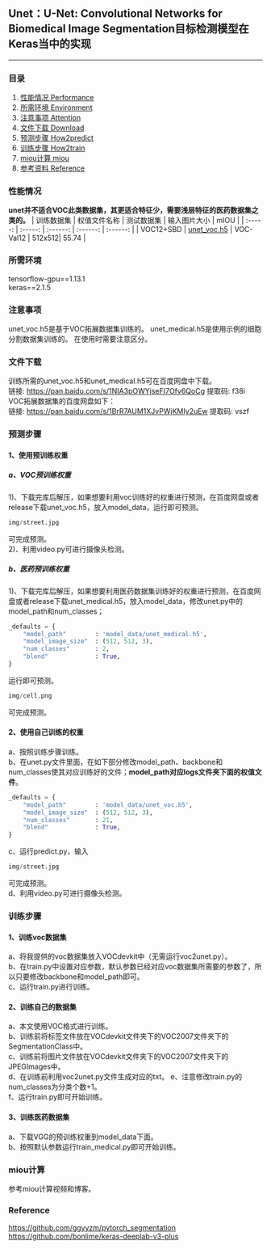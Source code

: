 ## Unet：U-Net: Convolutional Networks for Biomedical Image Segmentation目标检测模型在Keras当中的实现
---

### 目录
1. [性能情况 Performance](#性能情况)
2. [所需环境 Environment](#所需环境)
3. [注意事项 Attention](#注意事项)
4. [文件下载 Download](#文件下载)
5. [预测步骤 How2predict](#预测步骤)
6. [训练步骤 How2train](#训练步骤)
7. [miou计算 miou](#miou计算)
8. [参考资料 Reference](#Reference)

### 性能情况
**unet并不适合VOC此类数据集，其更适合特征少，需要浅层特征的医药数据集之类的。**
| 训练数据集 | 权值文件名称 | 测试数据集 | 输入图片大小 | mIOU | 
| :-----: | :-----: | :------: | :------: | :------: | 
| VOC12+SBD | [unet_voc.h5](https://github.com/bubbliiiing/unet-keras/releases/download/v1.0/unet_voc.h5) | VOC-Val12 | 512x512| 55.74 | 

### 所需环境
tensorflow-gpu==1.13.1    
keras==2.1.5   

### 注意事项
unet_voc.h5是基于VOC拓展数据集训练的。
unet_medical.h5是使用示例的细胞分割数据集训练的。
在使用时需要注意区分。

### 文件下载
训练所需的unet_voc.h5和unet_medical.h5可在百度网盘中下载。    
链接: https://pan.baidu.com/s/1NIA3pOWYjseFI7Ofv6QoCg 提取码: f38i     
VOC拓展数据集的百度网盘如下：  
链接: https://pan.baidu.com/s/1BrR7AUM1XJvPWjKMIy2uEw 提取码: vszf    

### 预测步骤
#### 1、使用预训练权重
##### a、VOC预训练权重
1)、下载完库后解压，如果想要利用voc训练好的权重进行预测，在百度网盘或者release下载unet_voc.h5，放入model_data，运行即可预测。  
```python
img/street.jpg
```
可完成预测。    
2)、利用video.py可进行摄像头检测。    
##### b、医药预训练权重
1)、下载完库后解压，如果想要利用医药数据集训练好的权重进行预测，在百度网盘或者release下载unet_medical.h5，放入model_data，修改unet.py中的model_path和num_classes；
```python
_defaults = {
    "model_path"        : 'model_data/unet_medical.h5',
    "model_image_size"  : (512, 512, 3),
    "num_classes"       : 2,
    "blend"             : True,
}

```
运行即可预测。  
```python
img/cell.png
```
可完成预测。      
#### 2、使用自己训练的权重
a、按照训练步骤训练。    
b、在unet.py文件里面，在如下部分修改model_path、backbone和num_classes使其对应训练好的文件；**model_path对应logs文件夹下面的权值文件**。    
```python
_defaults = {
    "model_path"        : 'model_data/unet_voc.h5',
    "model_image_size"  : (512, 512, 3),
    "num_classes"       : 21,
    "blend"             : True,
}
```
c、运行predict.py，输入    
```python
img/street.jpg
```
可完成预测。    
d、利用video.py可进行摄像头检测。    

### 训练步骤
#### 1、训练voc数据集
a、将我提供的voc数据集放入VOCdevkit中（无需运行voc2unet.py）。  
b、在train.py中设置对应参数，默认参数已经对应voc数据集所需要的参数了，所以只要修改backbone和model_path即可。  
c、运行train.py进行训练。  

#### 2、训练自己的数据集
a、本文使用VOC格式进行训练。  
b、训练前将标签文件放在VOCdevkit文件夹下的VOC2007文件夹下的SegmentationClass中。    
c、训练前将图片文件放在VOCdevkit文件夹下的VOC2007文件夹下的JPEGImages中。    
d、在训练前利用voc2unet.py文件生成对应的txt。
e、注意修改train.py的num_classes为分类个数+1。  
f、运行train.py即可开始训练。  

#### 3、训练医药数据集
a、下载VGG的预训练权重到model_data下面。  
b、按照默认参数运行train_medical.py即可开始训练。

### miou计算
参考miou计算视频和博客。  

### Reference
https://github.com/ggyyzm/pytorch_segmentation  
https://github.com/bonlime/keras-deeplab-v3-plus
